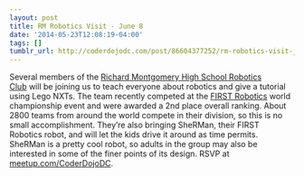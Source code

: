 ```yaml
---
layout: post
title: RM Robotics Visit - June 8
date: '2014-05-23T12:08:19-04:00'
tags: []
tumblr_url: http://coderdojodc.com/post/86604377252/rm-robotics-visit-june-8
---
```

Several members of the [Richard Montgomery High School Robotics Club](http://rmrobotics.weebly.com/) will be joining us to teach everyone about robotics and give a tutorial using Lego NXTs. The team recently competed at the [FIRST Robotics](http://www.usfirst.org/roboticsprograms/ftc) world championship event and were awarded a 2nd place overall ranking. About 2800 teams from around the world compete in their division, so this is no small accomplishment. They’re also bringing SheRMan, their FIRST Robotics robot, and will let the kids drive it around as time permits. SheRMan is a pretty cool robot, so adults in the group may also be interested in some of the finer points of its design.
RSVP at [meetup.com/CoderDojoDC](http://www.meetup.com/CoderDojoDC/events/184766172/).
